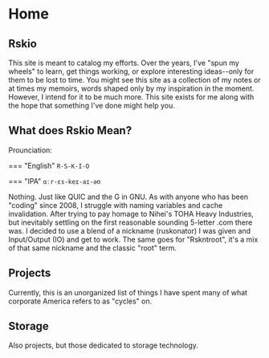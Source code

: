 # Home

## Rskio

This site is meant to catalog my efforts.
 Over the years, I've "spun my wheels" to learn, get things working, or explore interesting ideas--only for them to be lost to time.
 You might see this site as a collection of my notes or at times my memoirs, words shaped only by my inspiration in the moment.
 However, I intend for it to be much more.
 This site exists for me along with the hope that something I've done might help you.

## What does Rskio Mean?

Prounciation:

=== "English"
    `R-S-K-I-O`

=== "IPA"
    `ɑːr-ɛs-keɪ-aɪ-əʊ`

Nothing.
 Just like QUIC and the G in GNU.
 As with anyone who has been "coding" since 2008, I struggle with naming variables and cache invalidation.
 After trying to pay homage to Nihei's TOHA Heavy Industries, but inevitably settling on the first reasonable sounding 5-letter .com there was.
 I decided to use a blend of a nickname (ruskonator) I was given and Input/Output (IO) and get to work.
 The same goes for "Rskntroot", it's a mix of that same nickname and the classic "root" term.

## Projects

Currently, this is an unorganized list of things I have spent many of what corporate America refers to as "cycles" on.

## Storage

Also projects, but those dedicated to storage technology.

